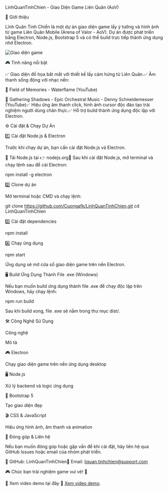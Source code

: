 LinhQuanTinhChien - Giao Diện Game Liên Quân (AoV)

🚀 Giới thiệu

Lĩnh Quân Tinh Chiến là một dự án giao diện game lấy ý tưởng và hình ảnh từ game Liên Quân Mobile (Arena of Valor - AoV). Dự án được phát triển bằng Electron, Node.js, Bootstrap 5 và có thể build trực tiếp thành ứng dụng nhờ Electron.

![Giao diện game](https://github.com/CuongAFK/Github-Upload-Images/blob/main/Home_LinhQuanTinhChien.png)

🎮 Tính năng nổi bật

✅ Giao diện đồ họa bắt mắt với thiết kế lấy cảm hứng từ Liên Quân.✅ Âm thanh sống động với nhạc nền:

🎵 Field of Memories - Waterflame (YouTube)

🎵 Gathering Shadows - Epic Orchestral Music - Denny Schneidemesser (YouTube)✅ Hiệu ứng âm thanh click, hình ảnh cursor độc đáo tạo trải nghiệm người dùng chân thực.✅ Hỗ trợ build thành ứng dụng độc lập với Electron.

⚙️ Cài đặt & Chạy Dự Án

1️⃣ Cài đặt Node.js & Electron

Trước khi chạy dự án, bạn cần cài đặt Node.js và Electron.

🔹 Tải Node.js tại 👉 nodejs.org🔹 Sau khi cài đặt Node.js, mở terminal và chạy lệnh sau để cài Electron:

npm install -g electron

2️⃣ Clone dự án

Mở terminal hoặc CMD và chạy lệnh:

git clone https://github.com/Cuongafk/LinhQuanTinhChien.git
cd LinhQuanTinhChien

3️⃣ Cài đặt dependencies

npm install

4️⃣ Chạy ứng dụng

npm start

Ứng dụng sẽ mở cửa sổ giao diện game trên nền Electron.

🖥️ Build Ứng Dụng Thành File .exe (Windows)

Nếu bạn muốn build ứng dụng thành file .exe để chạy độc lập trên Windows, hãy chạy lệnh:

npm run build

Sau khi build xong, file .exe sẽ nằm trong thư mục dist/.

🛠 Công Nghệ Sử Dụng

Công nghệ

Mô tả

🎮 Electron

Chạy giao diện game trên nền ứng dụng desktop

🖥️ Node.js

Xử lý backend và logic ứng dụng

🎨 Bootstrap 5

Tạo giao diện đẹp

🎬 CSS & JavaScript

Hiệu ứng hình ảnh, âm thanh và animation

🤝 Đóng góp & Liên hệ

Nếu bạn muốn đóng góp hoặc gặp vấn đề khi cài đặt, hãy liên hệ qua GitHub Issues hoặc email của nhóm phát triển.

📌 GitHub: LinhQuanTinhChien📧 Email: liquan.tinhchien@support.com

🎮 Chúc bạn trải nghiệm game vui vẻ! 🚀

🎥 Xem video demo tại đây
🎥 [Xem video demo](https://github.com/CuongAFK/Github-Upload-Images/blob/main/LinhQuanTinhChien_V1.mp4).

